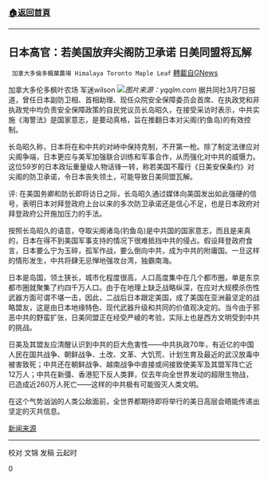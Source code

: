 ###  [:house:返回首頁](https://github.com/ourhimalayas/txt)
---

## 日本高官：若美国放弃尖阁防卫承诺 日美同盟将瓦解
` 加拿大多倫多楓葉農場 Himalaya Toronto Maple Leaf` [轉載自GNews](https://gnews.org/zh-hans/957849/)

加拿大多伦多枫叶农场 军迷wilson
![]()![](https://gnews.org/wp-content/uploads/2021/03/yqqlm.com_.jpg)*图片来源：yqqlm.com*
据共同社3月7日报道，曾任日本副防卫相、首相助理、现任众院安全保障委员会首席、在执政党和非执政党中均负责安全保障政策的自民党议员长岛昭久，在接受采访时表示，中共实施《海警法》是国家意志，是要动真格，旨在推翻日本对尖阁(钓鱼岛)的有效控制。

长岛昭久称，日本将在和中共的对峙中保持克制，不开第一枪。除了制定法律应对尖阁争端，日本更应与美军加强联合训练和军事合作，从而强化对中共的威慑力。
这位59岁的日本政坛重量级人物话锋一转，称若美国不履行《日美安保条约》对尖阁的防卫承诺，令日本丧失领土，可能导致日美同盟瓦解。

评:
在美国务卿和防长即将访日之际，长岛昭久通过媒体向美国发出如此强硬的信号，表明日本对拜登政府上台以来的多次防卫承诺还是信心不足，也是日本政府对拜登政府公开施加压力的手法。

按照长岛昭久的语意，夺取尖阁诸岛(钓鱼岛)是中共国的国家意志，而且是来真的，日本在得不到美国军事支持的情况下很难抵挡中共的侵占。假设拜登政府食言，日本要么宁为玉碎，孤军作战，要么倒向中共，成为中共的附庸国。一旦这样的情形发生，中共将肆无忌惮地强攻台湾，独霸南海。

日本是岛国，领土狭长，城市化程度很高，人口高度集中在几个都市圈，单是东京都市圈就聚集了约四千万人口。由于在地理上缺乏战略纵深，在应对大规模杀伤性武器方面可谓不堪一击，因此，二战后日本跟定美国，成了美国在亚洲最坚定的战略盟友，这是由日本地缘特色、现代武器升级和共同的价值观决定的。当今由于邪恶中共的野蛮扩张，日美同盟正在经受严崚的考验，实际上也是西方文明受到中共的挑战。

日美及其盟友应清醒认识到中共的巨大危害性——中共执政70年，有近亿的中国人民在国共战争、朝鲜战争、土改、文革、大饥荒、计划生育及最近的武汉放毒中被害致死；中共还在朝鲜战争、越南战争中直接或间接致使美军及其盟军阵亡近12万人；中共在新彊、香港犯下反人类罪，仅去年向全世界发动的超限生物战，已造成近260万人死亡——这样的中共极有可能毁灭人类文明。

在这个气势汹汹的人类公敌面前，全世界都期待即将举行的美日高层会晤能传递出坚定的灭共信息。

[新闻来源](https://china.kyodonews.net/news/2021/03/a053cf135536.html)

* * *

校对 文锦
发稿 云起时

0
